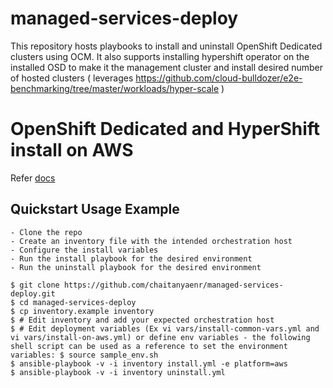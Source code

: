 # managed-services-deploy

This repository hosts playbooks to install and uninstall OpenShift Dedicated clusters using OCM. It also supports installing hypershift operator on the installed OSD to make it the management cluster and install desired number of hosted clusters ( leverages https://github.com/cloud-bulldozer/e2e-benchmarking/tree/master/workloads/hyper-scale )


# OpenShift Dedicated and HyperShift install on AWS
Refer [docs](docs/openshift_on_aws.md)

## Quickstart Usage Example

```
- Clone the repo
- Create an inventory file with the intended orchestration host
- Configure the install variables
- Run the install playbook for the desired environment
- Run the uninstall playbook for the desired environment

$ git clone https://github.com/chaitanyaenr/managed-services-deploy.git
$ cd managed-services-deploy
$ cp inventory.example inventory
$ # Edit inventory and add your expected orchestration host
$ # Edit deployment variables (Ex vi vars/install-common-vars.yml and vi vars/install-on-aws.yml) or define env variables - the following shell script can be used as a reference to set the environment variables: $ source sample_env.sh
$ ansible-playbook -v -i inventory install.yml -e platform=aws
$ ansible-playbook -v -i inventory uninstall.yml

```
